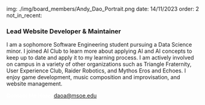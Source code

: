 img: ./img/board_members/Andy_Dao_Portrait.png
date: 14/11/2023
order: 2
not_in_recent:

### Lead Website Developer & Maintainer

I am a sophomore Software Engineering student pursuing a Data Science minor. I joined AI Club to learn more about applying AI and AI concepts to keep up to date and apply it to my learning process. I am actively involved on campus in a variety of other organizations such as Triangle Fraternity, User Experience Club, Raider Robotics, and Mythos Eros and Echoes. I enjoy game development, music composition and improvisation, and website management.

<a style = 'font-weight: bold; color: white;'>Contact Me Here:</a> <a style = 'color: blue eyes;'>daoa@msoe.edu</a>